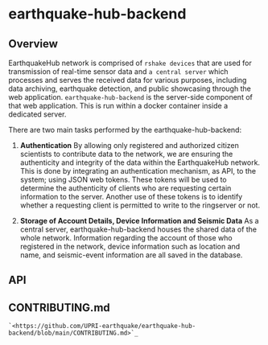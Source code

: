 earthquake-hub-backend
==========================

## Overview

EarthquakeHub network is comprised of `rshake devices` that are used for transmission of real-time sensor data and `a central server` which processes and serves the received data for various purposes, including data archiving, earthquake detection, and public showcasing through the web application. `earthquake-hub-backend` is the server-side component of that web application. This is run within a docker container inside a dedicated server.

There are two main tasks performed by the earthquake-hub-backend:

1. **Authentication**
  By allowing only registered and authorized citizen scientists to contribute data to the network, we are ensuring the authenticity and integrity of the data within the EarthquakeHub network. This is done by integrating an authentication mechanism, as API, to the system; using JSON web tokens. These tokens will be used to determine the authenticity of clients who are requesting certain information to the server. Another use of these tokens is to identify whether a requesting client is permitted to write to the ringserver or not.

2. **Storage of Account Details, Device Information and Seismic Data**
  As a central server, earthquake-hub-backend houses the shared data of the whole network. Information regarding the account of those who registered in the network, device information such as location and name, and seismic-event information are all saved in the database.

## API
## CONTRIBUTING.md

    `<https://github.com/UPRI-earthquake/earthquake-hub-backend/blob/main/CONTRIBUTING.md>`_
